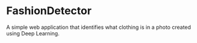 # FashionDetector
A simple web application that identifies what clothing is in a photo created using Deep Learning.
